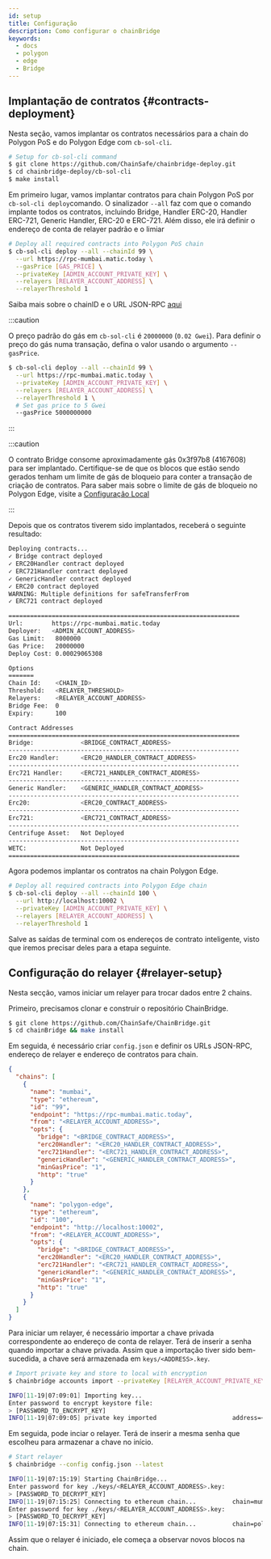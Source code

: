 ```yaml
---
id: setup
title: Configuração
description: Como configurar o chainBridge
keywords:
  - docs
  - polygon
  - edge
  - Bridge
---
```


## Implantação de contratos {#contracts-deployment}

Nesta seção, vamos implantar os contratos necessários para a chain do Polygon PoS e do Polygon Edge com `cb-sol-cli`.

```bash
# Setup for cb-sol-cli command
$ git clone https://github.com/ChainSafe/chainbridge-deploy.git
$ cd chainbridge-deploy/cb-sol-cli
$ make install
```

Em primeiro lugar, vamos implantar contratos para chain Polygon PoS por `cb-sol-cli deploy`comando. O sinalizador `--all` faz com que o comando implante todos os contratos, incluindo Bridge, Handler ERC-20, Handler ERC-721, Generic Handler, ERC-20 e ERC-721. Além disso, ele irá definir o endereço de conta de relayer padrão e o limiar

```bash
# Deploy all required contracts into Polygon PoS chain
$ cb-sol-cli deploy --all --chainId 99 \
  --url https://rpc-mumbai.matic.today \
  --gasPrice [GAS_PRICE] \
  --privateKey [ADMIN_ACCOUNT_PRIVATE_KEY] \
  --relayers [RELAYER_ACCOUNT_ADDRESS] \
  --relayerThreshold 1
```


Saiba mais sobre o chainID e o URL JSON-RPC [aqui](/docs/edge/additional-features/chainbridge/definitions)

:::caution

O preço padrão do gás em `cb-sol-cli` é `20000000` (`0.02 Gwei`). Para definir o preço do gás numa transação, defina o valor usando o argumento `--gasPrice`.

```bash
$ cb-sol-cli deploy --all --chainId 99 \
  --url https://rpc-mumbai.matic.today \
  --privateKey [ADMIN_ACCOUNT_PRIVATE_KEY] \
  --relayers [RELAYER_ACCOUNT_ADDRESS] \
  --relayerThreshold 1 \
  # Set gas price to 5 Gwei
  --gasPrice 5000000000
```

:::

:::caution

O contrato Bridge consome aproximadamente gás 0x3f97b8 (4167608) para ser implantado. Certifique-se de que os blocos que estão sendo gerados tenham um limite de gás de bloqueio para conter a transação de criação de contratos. Para saber mais sobre o limite de gás de bloqueio no Polygon Edge, visite
a [Configuração Local](/docs/edge/get-started/set-up-ibft-locally)

:::

Depois que os contratos tiverem sido implantados, receberá o seguinte resultado:

```bash
Deploying contracts...
✓ Bridge contract deployed
✓ ERC20Handler contract deployed
✓ ERC721Handler contract deployed
✓ GenericHandler contract deployed
✓ ERC20 contract deployed
WARNING: Multiple definitions for safeTransferFrom
✓ ERC721 contract deployed

================================================================
Url:        https://rpc-mumbai.matic.today
Deployer:   <ADMIN_ACCOUNT_ADDRESS>
Gas Limit:   8000000
Gas Price:   20000000
Deploy Cost: 0.00029065308

Options
=======
Chain Id:    <CHAIN_ID>
Threshold:   <RELAYER_THRESHOLD>
Relayers:    <RELAYER_ACCOUNT_ADDRESS>
Bridge Fee:  0
Expiry:      100

Contract Addresses
================================================================
Bridge:             <BRIDGE_CONTRACT_ADDRESS>
----------------------------------------------------------------
Erc20 Handler:      <ERC20_HANDLER_CONTRACT_ADDRESS>
----------------------------------------------------------------
Erc721 Handler:     <ERC721_HANDLER_CONTRACT_ADDRESS>
----------------------------------------------------------------
Generic Handler:    <GENERIC_HANDLER_CONTRACT_ADDRESS>
----------------------------------------------------------------
Erc20:              <ERC20_CONTRACT_ADDRESS>
----------------------------------------------------------------
Erc721:             <ERC721_CONTRACT_ADDRESS>
----------------------------------------------------------------
Centrifuge Asset:   Not Deployed
----------------------------------------------------------------
WETC:               Not Deployed
================================================================
```

Agora podemos implantar os contratos na chain Polygon Edge.

```bash
# Deploy all required contracts into Polygon Edge chain
$ cb-sol-cli deploy --all --chainId 100 \
  --url http://localhost:10002 \
  --privateKey [ADMIN_ACCOUNT_PRIVATE_KEY] \
  --relayers [RELAYER_ACCOUNT_ADDRESS] \
  --relayerThreshold 1
```

Salve as saídas de terminal com os endereços de contrato inteligente, visto que iremos precisar deles para a etapa seguinte.

## Configuração do relayer {#relayer-setup}

Nesta secção, vamos iniciar um relayer para trocar dados entre 2 chains.

Primeiro, precisamos clonar e construir o repositório ChainBridge.

```bash
$ git clone https://github.com/ChainSafe/ChainBridge.git
$ cd chainBridge && make install
```

Em seguida, é necessário criar `config.json` e definir os URLs JSON-RPC, endereço de relayer e endereço de contratos para chain.

```json
{
  "chains": [
    {
      "name": "mumbai",
      "type": "ethereum",
      "id": "99",
      "endpoint": "https://rpc-mumbai.matic.today",
      "from": "<RELAYER_ACCOUNT_ADDRESS>",
      "opts": {
        "bridge": "<BRIDGE_CONTRACT_ADDRESS>",
        "erc20Handler": "<ERC20_HANDLER_CONTRACT_ADDRESS>",
        "erc721Handler": "<ERC721_HANDLER_CONTRACT_ADDRESS>",
        "genericHandler": "<GENERIC_HANDLER_CONTRACT_ADDRESS>",
        "minGasPrice": "1",
        "http": "true"
      }
    },
    {
      "name": "polygon-edge",
      "type": "ethereum",
      "id": "100",
      "endpoint": "http://localhost:10002",
      "from": "<RELAYER_ACCOUNT_ADDRESS>",
      "opts": {
        "bridge": "<BRIDGE_CONTRACT_ADDRESS>",
        "erc20Handler": "<ERC20_HANDLER_CONTRACT_ADDRESS>",
        "erc721Handler": "<ERC721_HANDLER_CONTRACT_ADDRESS>",
        "genericHandler": "<GENERIC_HANDLER_CONTRACT_ADDRESS>",
        "minGasPrice": "1",
        "http": "true"
      }
    }
  ]
}
```

Para iniciar um relayer, é necessário importar a chave privada correspondente ao endereço de conta de relayer. Terá de inserir a senha quando importar a chave privada. Assim que a importação tiver sido bem-sucedida, a chave será armazenada em `keys/<ADDRESS>.key`.

```bash
# Import private key and store to local with encryption
$ chainbridge accounts import --privateKey [RELAYER_ACCOUNT_PRIVATE_KEY]

INFO[11-19|07:09:01] Importing key...
Enter password to encrypt keystore file:
> [PASSWORD_TO_ENCRYPT_KEY]
INFO[11-19|07:09:05] private key imported                     address=<RELAYER_ACCOUNT_ADDRESS> file=.../keys/<RELAYER_ACCOUNT_ADDRESS>.key
```

Em seguida, pode inciar o relayer. Terá de inserir a mesma senha que escolheu para armazenar a chave no início.

```bash
# Start relayer
$ chainbridge --config config.json --latest

INFO[11-19|07:15:19] Starting ChainBridge...
Enter password for key ./keys/<RELAYER_ACCOUNT_ADDRESS>.key:
> [PASSWORD_TO_DECRYPT_KEY]
INFO[11-19|07:15:25] Connecting to ethereum chain...          chain=mumbai url=<JSON_RPC_URL>
Enter password for key ./keys/<RELAYER_ACCOUNT_ADDRESS>.key:
> [PASSWORD_TO_DECRYPT_KEY]
INFO[11-19|07:15:31] Connecting to ethereum chain...          chain=polygon-edge url=<JSON_RPC_URL>
```

Assim que o relayer é iniciado, ele começa a observar novos blocos na chain.
